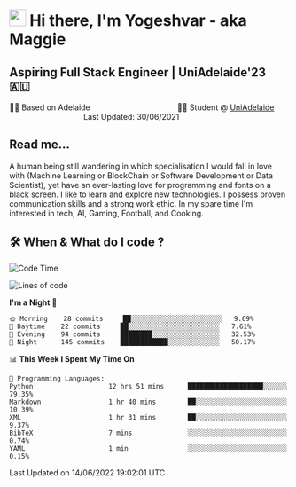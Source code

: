 <h1><img src="https://emojis.slackmojis.com/emojis/images/1531849430/4246/blob-sunglasses.gif?1531849430" width="30"/> Hi there, I'm Yogeshvar - aka Maggie</h1>

## Aspiring Full Stack Engineer | UniAdelaide'23 🇦🇺  
🏂🏻  Based on Adelaide &nbsp;&nbsp;&nbsp;&nbsp;&nbsp;&nbsp;&nbsp;&nbsp;&nbsp;&nbsp;&nbsp;&nbsp;&nbsp;&nbsp;&nbsp;&nbsp;&nbsp;&nbsp;&nbsp;&nbsp;&nbsp;&nbsp;&nbsp;&nbsp;&nbsp;&nbsp;&nbsp;&nbsp;&nbsp;&nbsp;&nbsp;&nbsp;&nbsp;&nbsp;&nbsp;&nbsp;&nbsp;&nbsp;&nbsp;👨‍💻 Student @ [UniAdelaide](https://www.adelaide.edu.au)   &nbsp;&nbsp;&nbsp;&nbsp;&nbsp;&nbsp;&nbsp;&nbsp;&nbsp;&nbsp;&nbsp;&nbsp;&nbsp;&nbsp;&nbsp;&nbsp;&nbsp;&nbsp;&nbsp;&nbsp;&nbsp;&nbsp;&nbsp;&nbsp;&nbsp;&nbsp;&nbsp;&nbsp;&nbsp;&nbsp;&nbsp;&nbsp; &nbsp;Last Updated: 30/06/2021

## Read me...

A human being still wandering in which specialisation I would fall in love with (Machine Learning or BlockChain or Software Development or Data Scientist), yet have an ever-lasting love for programming and fonts on a black screen. I like to learn and explore new technologies. I possess proven communication skills and a strong work ethic. In my spare time I'm interested in tech, AI, Gaming, Football, and Cooking.

## 🛠 When & What do I code ?  

<!--START_SECTION:waka-->
![Code Time](http://img.shields.io/badge/Code%20Time-1%2C579%20hrs%2048%20mins-blue)

![Lines of code](https://img.shields.io/badge/From%20Hello%20World%20I%27ve%20Written-2%20Million%20lines%20of%20code-blue)

**I'm a Night 🦉** 

```text
🌞 Morning    28 commits     ██░░░░░░░░░░░░░░░░░░░░░░░   9.69% 
🌆 Daytime    22 commits     ██░░░░░░░░░░░░░░░░░░░░░░░   7.61% 
🌃 Evening    94 commits     ████████░░░░░░░░░░░░░░░░░   32.53% 
🌙 Night      145 commits    ████████████░░░░░░░░░░░░░   50.17%

```


📊 **This Week I Spent My Time On** 

```text
💬 Programming Languages: 
Python                   12 hrs 51 mins      ███████████████████░░░░░░   79.35% 
Markdown                 1 hr 40 mins        ██░░░░░░░░░░░░░░░░░░░░░░░   10.39% 
XML                      1 hr 31 mins        ██░░░░░░░░░░░░░░░░░░░░░░░   9.37% 
BibTeX                   7 mins              ░░░░░░░░░░░░░░░░░░░░░░░░░   0.74% 
YAML                     1 min               ░░░░░░░░░░░░░░░░░░░░░░░░░   0.15%

```


 Last Updated on 14/06/2022 19:02:01 UTC
<!--END_SECTION:waka-->
